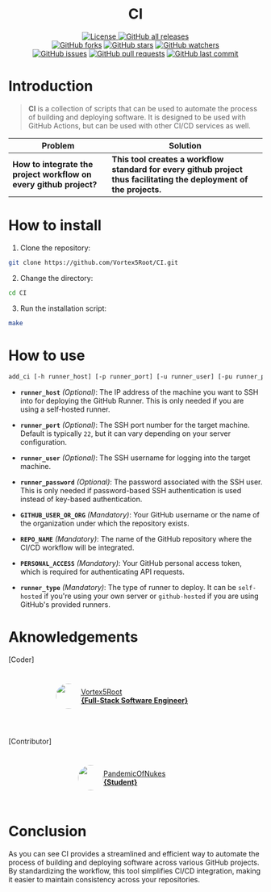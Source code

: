<h1 align="center">CI</h1>
<p align="center">
    <a href="https://github.com/Vortex5Root/CI/blob/master/LICENSE"><img src="https://img.shields.io/github/license/Vortex5Root/CI.svg" alt="License">
    <a href="https://github.com/Vortex5Root/CI/releases"><img src="https://img.shields.io/github/downloads/Vortex5Root/CI/total.svg" alt="GitHub all releases"></a><br>
    <a href="https://github.com/Vortex5Root/CI/network"><img src="https://img.shields.io/github/forks/Vortex5Root/CI.svg" alt="GitHub forks"></a>
    <a href="https://github.com/Vortex5Root/CI/stargazers"><img src="https://img.shields.io/github/stars/Vortex5Root/CI.svg" alt="GitHub stars"></a>
    <a href="https://github.com/Vortex5Root/CI/watchers"><img src="https://img.shields.io/github/watchers/Vortex5Root/CI.svg" alt="GitHub watchers"></a><br>
    <a href="https://github.com/Vortex5Root/CI/issues"><img src="https://img.shields.io/github/issues/Vortex5Root/CI.svg" alt="GitHub issues"></a>
    <a href="https://github.com/Vortex5Root/CI/pulls"><img src="https://img.shields.io/github/issues-pr/Vortex5Root/CI.svg" alt="GitHub pull requests"></a>
    <a href="https://github.com/Vortex5Root/CI/commits/master"><img src="https://img.shields.io/github/last-commit/Vortex5Root/CI.svg" alt="GitHub last commit"></a>
</p>

# Introduction

> **CI** is a collection of scripts that can be used to automate the process of building and deploying software. It is designed to be used with GitHub Actions, but can be used with other CI/CD services as well.

| Problem | Solution |
| --- | --- |
| **How to integrate the project workflow on every github project?** | **This tool creates a workflow standard for every github project thus facilitating the deployment of the projects.** |

# How to install

1. Clone the repository:
```bash
git clone https://github.com/Vortex5Root/CI.git
```

2. Change the directory:
```bash
cd CI
```

3. Run the installation script:
```bash
make
```

# How to use

```bash
add_ci [-h runner_host] [-p runner_port] [-u runner_user] [-pu runner_password] <GITHUB_USER_OR_ORG> <REPO_NAME> <PERSONAL_ACCESS> <runner_type>
```
- **`runner_host`** *(Optional)*: The IP address of the machine you want to SSH into for deploying the GitHub Runner. This is only needed if you are using a self-hosted runner.

- **`runner_port`** *(Optional)*: The SSH port number for the target machine. Default is typically `22`, but it can vary depending on your server configuration.

- **`runner_user`** *(Optional)*: The SSH username for logging into the target machine.

- **`runner_password`** *(Optional)*: The password associated with the SSH user. This is only needed if password-based SSH authentication is used instead of key-based authentication.

- **`GITHUB_USER_OR_ORG`** *(Mandatory)*: Your GitHub username or the name of the organization under which the repository exists.

- **`REPO_NAME`** *(Mandatory)*: The name of the GitHub repository where the CI/CD workflow will be integrated.

- **`PERSONAL_ACCESS`** *(Mandatory)*: Your GitHub personal access token, which is required for authenticating API requests.

- **`runner_type`** *(Mandatory)*: The type of runner to deploy. It can be `self-hosted` if you're using your own server or `github-hosted` if you are using GitHub's provided runners.

# Aknowledgements

[Coder]

<a href="https://github.com/Vortex5Root">
    <div style="display: flex; justify-content: center; align-items: center; height: 100px; width: 450px;">
        <img src=https://avatars.githubusercontent.com/u/102427260?s=200&v=4 width=50 style="border-radius: 50%;">
        <a href="https://github.com/Vortex5Root">Vortex5Root <br><b>        {Full-Stack Software Engineer}</b></a>
    </div>
</a><br>

[Contributor]

<a href="https://github.com/PandemicOfNukes">
    <div style="display: flex; justify-content: center; align-items: center; height: 100px; width: 450px;">
        <img src=https://avatars.githubusercontent.com/u/59929476?s=200&v=4 width=50 style="border-radius: 50%;">
        <a href="https://github.com/PandemicOfNukes">PandemicOfNukes <br><b>        {Student}</b></a>
    </div>
</a>

# Conclusion
As you can see CI provides a streamlined and efficient way to automate the process of building and deploying software across various GitHub projects. By standardizing the workflow, this tool simplifies CI/CD integration, making it easier to maintain consistency across your repositories.
